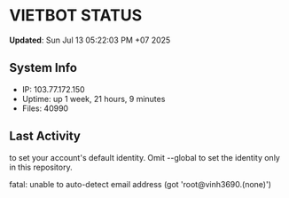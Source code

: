 # VIETBOT STATUS
**Updated**: Sun Jul 13 05:22:03 PM +07 2025

## System Info
- IP: 103.77.172.150
- Uptime: up 1 week, 21 hours, 9 minutes
- Files: 40990

## Last Activity

to set your account's default identity.
Omit --global to set the identity only in this repository.

fatal: unable to auto-detect email address (got 'root@vinh3690.(none)')
